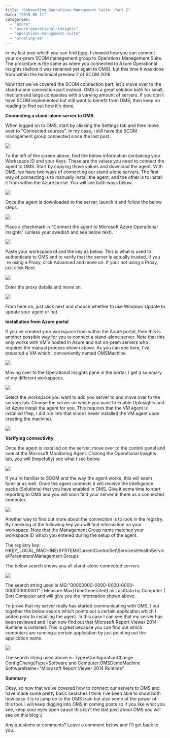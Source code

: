 ```yaml
---
title: "Onboarding Operations Management Suite: Part 2"
date: "2015-06-11"
categories: 
  - "azure"
  - "azure-operational-insights"
  - "operations-management-suite"
  - "orneling-se"
---
```


In my last post which you can find [here](http://blog.orneling.se/2015/06/onboarding-operations-management-suite-part-1/), I showed how you can connect your on-prem SCOM management group to Operations Management Suite. The procedure is the same as when you connected to Azure Operational Insights (before it was renamed yet again to OMS), but this time it was done from within the technical preview 2 of SCOM 2016.

Now that we´ve covered the SCOM connection part, let´s move over to the stand-alone connection part instead. OMS is a great solution both for small, medium and large companies with a varying amount of servers. If you don´t have SCOM implemented but still want to benefit from OMS, then keep on reading to find out how it´s done.

**Connecting a stand-alone server to OMS**

When logged on to OMS, start by clicking the Settings tab and then move over to "Connected sources". In my case, I still have the SCOM management group connected since the last post.

![](images/061115_0710_OnboardingO1.png)

To the left of the screen above, find the below information containing your Workspace ID and your Keys. These are the values you need to connect the agent to OMS. Start by copying those values and download the agent. With OMS, we have two ways of connecting our stand-alone servers. The first way of connecting is to manually install the agent, and the other is to install it from within the Azure portal. You will see both ways below.

![](images/061115_0710_OnboardingO2.jpg)

Once the agent is downloaded to the server, launch it and follow the below steps.

![](images/061115_0710_OnboardingO3.png)

Place a checkmark in "Connect the agent to Microsoft Azure Operational Insights" (unless your swedish and see below text).

![](images/061115_0710_OnboardingO4.png)

Paste your workspace id and the key as below. This is what is used to authenticate to OMS and to verify that the server is actually trusted. If you´re using a Proxy, click Advanced and move on. If your not using a Proxy, just click Next.

![](images/061115_0710_OnboardingO5.png)

Enter the proxy details and move on.

![](images/061115_0710_OnboardingO6.png)

From here on, just click next and choose whether to use Windows Update to update your agent or not.

**Installation from Azure portal**

If you´ve created your workspace from within the Azure portal, then this is another possible way for you to connect a stand-alone server. Note that this only works with VM´s hosted in Azure and not on-prem servers who requires the manual process shown above. As you can see here, I´ve prepared a VM which I conveniently named OMSMachine.

![](images/061115_0710_OnboardingO7.png)

Moving over to the Operational Insights pane in the portal, I get a summary of my different workspaces.

![](images/061115_0710_OnboardingO8.jpg)

Select the workspace you want to add you server to and move over to the servers tab. Choose the server on which you want to Enable OpInsights and let Azure install the agent for you. This requires that the VM agent is installed (Yep, I did run into that since I never installed the VM agent upon creating the machine).

![](images/061115_0710_OnboardingO9.png)

**Verifying connectivity**

Once the agent is installed on the server, move over to the control panel and look at the Microsoft Monitoring Agent. Clicking the Operational Insights tab, you will (hopefully) see what I see below.

![](images/061115_0710_OnboardingO10.jpg)

If you´re familiar to SCOM and the way the agent works, this will seem familiar as well. Once the agent connects it will receive the intelligence packs (Solutions) that you have enabled in OMS. Give it some time to start reporting to OMS and you will soon find your server in there as a connected computer.

![](images/061115_0710_OnboardingO11.png)

Another way to find out more about the connection is to look in the registry. By checking at the following key you will find information on your workspace. Note that the Management Group name matches your workspace ID which you entered during the setup of the agent.

The registry key: HKEY\_LOCAL\_MACHINE\\SYSTEM\\CurrentControlSet\\Services\\HealthService\\Parameters\\Management Groups

The below search shows you all stand-alone connected servers.

![](images/061115_0710_OnboardingO12.png)

The search string used is MG:"00000000-0000-0000-0000-000000000001" | Measure Max(TimeGenerated) as LastData by Computer | Sort Computer and will give you the information shown above.

To prove that my server really has started communicating with OMS, I put together the below search which points out a certain application which I added prior to installing the agent. In this case I can see that my server has been reviewed and I can now find out that Microsoft Report Viewer 2014 Runtime is installed. This is great because you can find out which computers are running a certain application by just pointing out the application name.

![](images/061115_0710_OnboardingO13.png)

The search string used above is: Type=ConfigurationChange ConfigChangeType=Software and Computer:OMSDemoMachine SoftwareName="Microsoft Report Viewer 2014 Runtime"

**Summary**

Okay, so now that we´ve covered how to connect our servers to OMS and have made some pretty basic searches I think I´ve been able to show both how easy it is to jump on to the OMS train but also some of the power of this tool. I will keep digging into OMS in coming posts so if you like what you see, keep your eyes open cause this isn't the last post about OMS you will see on this blog J

Any questions or comments? Leave a comment below and I´ll get back to you.
